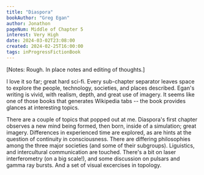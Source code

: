 ```yaml
---
title: "Diaspora"
bookAuthor: "Greg Egan"
author: Jonathon
pageNum: Middle of Chapter 5
interest: Very High
date: 2024-03-02T23:08:00
created: 2024-02-25T16:00:00
tags: inProgressFictionBook
---
```

[Notes: Rough. In place notes and editing of thoughts.]

I love it so far; great hard sci-fi.
Every sub-chapter separator leaves space to explore the people, technology, societies, and places described.
Egan's writing is vivid, with realism, depth, and great use of imagery.
It seems like one of those books that generates Wikipedia tabs -- the book provides glances at interesting topics.

There are a couple of topics that popped out at me.
Diaspora's first chapter observes a new mind being formed, then born, inside of a simulation; great imagery.
Differences in experienced time are explored, as are hints at the question of continuity in consciousness.
There are differing philosophies among the three major societies (and some of their subgroups).
Liguistics, and intercultural communication are touched.
There's a bit on laser interferometry (on a big scale!), and some discussion on pulsars and gamma ray bursts.
And a set of visual excercises in topology.